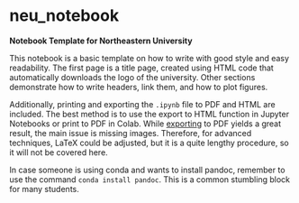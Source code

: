 # neu_notebook

**Notebook Template for Northeastern University**

This notebook is a basic template on how to write with good style and easy readability. The first page is a title page, created using HTML code that automatically downloads the logo of the university. Other sections demonstrate how to write headers, link them, and how to plot figures.

Additionally, printing and exporting the `.ipynb` file to PDF and HTML are included. The best method is to use the export to HTML function in Jupyter Notebooks or print to PDF in Colab. While <ins>exporting</ins> to PDF yields a great result, the main issue is missing images. Therefore, for advanced techniques, LaTeX could be adjusted, but it is a quite lengthy procedure, so it will not be covered here.

In case someone is using conda and wants to install pandoc, remember to use the command `conda install pandoc`. This is a common stumbling block for many students.
